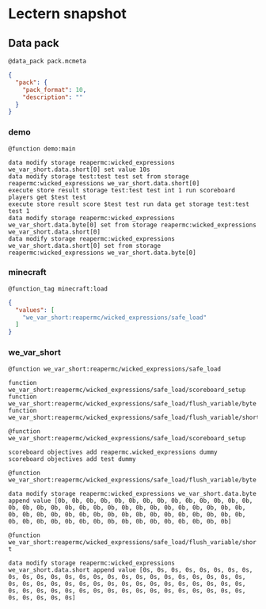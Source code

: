 # Lectern snapshot

## Data pack

`@data_pack pack.mcmeta`

```json
{
  "pack": {
    "pack_format": 10,
    "description": ""
  }
}
```

### demo

`@function demo:main`

```mcfunction
data modify storage reapermc:wicked_expressions we_var_short.data.short[0] set value 10s
data modify storage test:test test set from storage reapermc:wicked_expressions we_var_short.data.short[0]
execute store result storage test:test test int 1 run scoreboard players get $test test
execute store result score $test test run data get storage test:test test 1
data modify storage reapermc:wicked_expressions we_var_short.data.byte[0] set from storage reapermc:wicked_expressions we_var_short.data.short[0]
data modify storage reapermc:wicked_expressions we_var_short.data.short[0] set from storage reapermc:wicked_expressions we_var_short.data.byte[0]
```

### minecraft

`@function_tag minecraft:load`

```json
{
  "values": [
    "we_var_short:reapermc/wicked_expressions/safe_load"
  ]
}
```

### we_var_short

`@function we_var_short:reapermc/wicked_expressions/safe_load`

```mcfunction
function we_var_short:reapermc/wicked_expressions/safe_load/scoreboard_setup
function we_var_short:reapermc/wicked_expressions/safe_load/flush_variable/byte
function we_var_short:reapermc/wicked_expressions/safe_load/flush_variable/short
```

`@function we_var_short:reapermc/wicked_expressions/safe_load/scoreboard_setup`

```mcfunction
scoreboard objectives add reapermc.wicked_expressions dummy
scoreboard objectives add test dummy
```

`@function we_var_short:reapermc/wicked_expressions/safe_load/flush_variable/byte`

```mcfunction
data modify storage reapermc:wicked_expressions we_var_short.data.byte append value [0b, 0b, 0b, 0b, 0b, 0b, 0b, 0b, 0b, 0b, 0b, 0b, 0b, 0b, 0b, 0b, 0b, 0b, 0b, 0b, 0b, 0b, 0b, 0b, 0b, 0b, 0b, 0b, 0b, 0b, 0b, 0b, 0b, 0b, 0b, 0b, 0b, 0b, 0b, 0b, 0b, 0b, 0b, 0b, 0b, 0b, 0b, 0b, 0b, 0b, 0b, 0b, 0b, 0b, 0b, 0b, 0b, 0b, 0b, 0b, 0b, 0b, 0b, 0b]
```

`@function we_var_short:reapermc/wicked_expressions/safe_load/flush_variable/short`

```mcfunction
data modify storage reapermc:wicked_expressions we_var_short.data.short append value [0s, 0s, 0s, 0s, 0s, 0s, 0s, 0s, 0s, 0s, 0s, 0s, 0s, 0s, 0s, 0s, 0s, 0s, 0s, 0s, 0s, 0s, 0s, 0s, 0s, 0s, 0s, 0s, 0s, 0s, 0s, 0s, 0s, 0s, 0s, 0s, 0s, 0s, 0s, 0s, 0s, 0s, 0s, 0s, 0s, 0s, 0s, 0s, 0s, 0s, 0s, 0s, 0s, 0s, 0s, 0s, 0s, 0s, 0s, 0s, 0s, 0s, 0s, 0s]
```
